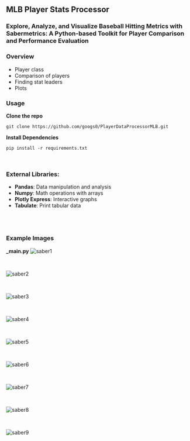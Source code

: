 ## MLB Player Stats Processor

### Explore, Analyze, and Visualize Baseball Hitting Metrics with Sabermetrics: A Python-based Toolkit for Player Comparison and Performance Evaluation

### Overview
- Player class
- Comparison of players
- Finding stat leaders 
- Plots

### Usage
**Clone the repo**
```
git clone https://github.com/googs0/PlayerDataProcessorMLB.git
```

**Install Dependencies**
```
pip install -r requirements.txt
```

<br>

### External Libraries:
- **Pandas**: Data manipulation and analysis
- **Numpy**: Math operations with arrays
- **Plotly Express**: Interactive graphs
- **Tabulate**: Print tabular data

<br>
<br>

### Example Images
**_main.py**
![saber1](/assets/img/saber1.png)

<br>

![saber2](/assets/img/saber2.png)

<br>

![saber3](/assets/img/saber3.png)

<br>

![saber4](/assets/img/saber4.png)

<br>

![saber5](/assets/img/saber5.png)

<br>

![saber6](/assets/img/saber6.png)

<br>

![saber7](/assets/img/saber7.png)

<br>

![saber8](/assets/img/saber8.png)

<br>

![saber9](/assets/img/saber9.png)
